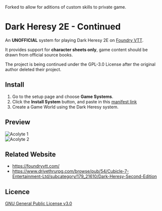 Forked to allow for aditions of custom skills to private game.


# Dark Heresy 2E - Continued

An **UNOFFICIAL** system for playing Dark Heresy 2E on [Foundry VTT](https://foundryvtt.com/).

It provides support for **character sheets only**, game content should be drawn from official source books.

The project is being continued under the GPL-3.0 License after the original author deleted their project.

## Install
1. Go to the setup page and choose **Game Systems**.
2. Click the **Install System** button, and paste in this [manifest link](https://raw.githubusercontent.com/moo-man/DarkHeresy2E-FoundryVTT/master/system.json)
3. Create a Game World using the Dark Heresy system.

## Preview
![Acolyte 1](https://raw.githubusercontent.com/moo-man/DarkHeresy2E-FoundryVTT/master/asset/preview/acolyte1.jpg)  
![Acolyte 2](https://raw.githubusercontent.com/moo-man/DarkHeresy2E-FoundryVTT/master/asset/preview/acolyte2.jpg)  

## Related Website
- https://foundryvtt.com/
- https://www.drivethrurpg.com/browse/pub/54/Cubicle-7-Entertainment-Ltd/subcategory/179_21610/Dark-Heresy-Second-Edition

## Licence
[GNU General Public License v3.0](https://choosealicense.com/licenses/gpl-3.0/)
